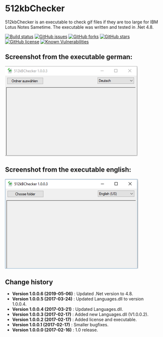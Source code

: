 512kbChecker
====================================

512kbChecker is an executable to check gif files if they are too large for IBM Lotus Notes Sametime.
The executable was written and tested in .Net 4.8.

[![Build status](https://ci.appveyor.com/api/projects/status/0p2unbxcfge97f84?svg=true)](https://ci.appveyor.com/project/SeppPenner/512kbchecker)
[![GitHub issues](https://img.shields.io/github/issues/SeppPenner/512kbChecker.svg)](https://github.com/SeppPenner/512kbChecker/issues)
[![GitHub forks](https://img.shields.io/github/forks/SeppPenner/512kbChecker.svg)](https://github.com/SeppPenner/512kbChecker/network)
[![GitHub stars](https://img.shields.io/github/stars/SeppPenner/512kbChecker.svg)](https://github.com/SeppPenner/512kbChecker/stargazers)
[![GitHub license](https://img.shields.io/badge/license-AGPL-blue.svg)](https://raw.githubusercontent.com/SeppPenner/512kbChecker/master/License.txt)
[![Known Vulnerabilities](https://snyk.io/test/github/SeppPenner/512kbChecker/badge.svg)](https://snyk.io/test/github/SeppPenner/512kbChecker)

## Screenshot from the executable german:
![Screenshot from the executable german](https://github.com/SeppPenner/512kbChecker/blob/master/Screenshot_DE.PNG "Screenshot from the executable german")

## Screenshot from the executable english:
![Screenshot from the executable english](https://github.com/SeppPenner/512kbChecker/blob/master/Screenshot_EN.PNG "Screenshot from the executable english")

Change history
--------------

* **Version 1.0.0.6 (2019-05-06)** : Updated .Net version to 4.8.
* **Version 1.0.0.5 (2017-03-24)** : Updated Languages.dll to version 1.0.0.4.
* **Version 1.0.0.4 (2017-03-21)** : Updated Languages.dll.
* **Version 1.0.0.3 (2017-02-17)** : Added new Languages.dll (V1.0.0.2).
* **Version 1.0.0.2 (2017-02-17)** : Added license and executable.
* **Version 1.0.0.1 (2017-02-17)** : Smaller bugfixes.
* **Version 1.0.0.0 (2017-02-16)** : 1.0 release.
